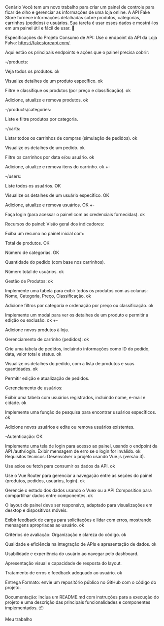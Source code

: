 Cenário
Você tem um novo trabalho para criar um painel de controle para ficar de olho e gerenciar as informações de uma loja online. A API Fake Store fornece informações detalhadas sobre produtos, categorias, carrinhos (pedidos) e usuários. Sua tarefa é usar esses dados e mostrá-los em um painel útil e fácil de usar. 🛒

Especificações do Projeto
Consumo de API:
Use o endpoint da API da Loja Falsa: https://fakestoreapi.com/.

Aqui estão os principais endpoints e ações que o painel precisa cobrir:

-/products:

Veja todos os produtos. ok

Visualize detalhes de um produto específico. ok

Filtre e classifique os produtos (por preço e classificação). ok

Adicione, atualize e remova produtos. ok

-/products/categories:

Liste e filtre produtos por categoria.

-/carts:

Listar todos os carrinhos de compras (simulação de pedidos). ok 

Visualize os detalhes de um pedido. ok 

Filtre os carrinhos por data e/ou usuário. ok

Adicione, atualize e remova itens do carrinho. ok +-

-/users:

Liste todos os usuários. OK 

Visualize os detalhes de um usuário específico. OK

Adicione, atualize e remova usuários. OK +-

Faça login (para acessar o painel com as credenciais fornecidas). ok

Recursos do painel:
Visão geral dos indicadores:

Exiba um resumo no painel inicial com:

Total de produtos. OK 

Número de categorias. OK 

Quantidade do pedido (com base nos carrinhos).

Número total de usuários. ok 

Gestão de Produtos: ok

Implemente uma tabela para exibir todos os produtos com as colunas: Nome, Categoria, Preço, Classificação. ok

Adicione filtros por categoria e ordenação por preço ou classificação. ok

Implemente um modal para ver os detalhes de um produto e permitir a edição ou exclusão. ok +-

Adicione novos produtos à loja.

Gerenciamento de carrinho (pedidos): ok

Crie uma tabela de pedidos, incluindo informações como ID do pedido, data, valor total e status. ok

Visualize os detalhes do pedido, com a lista de produtos e suas quantidades. ok

Permitir edição e atualização de pedidos.

Gerenciamento de usuários:

Exibir uma tabela com usuários registrados, incluindo nome, e-mail e cidade. ok

Implemente uma função de pesquisa para encontrar usuários específicos. ok

Adicione novos usuários e edite ou remova usuários existentes.

-Autenticação: OK

Implemente uma tela de login para acesso ao painel, usando o endpoint da API /auth/login. Exibir mensagem de erro se o login for inválido. ok
Requisitos técnicos:
Desenvolver o projeto usando Vue.js (versão 3).

Use axios ou fetch para consumir os dados da API. ok 

Use o Vue Router para gerenciar a navegação entre as seções do painel (produtos, pedidos, usuários, login). ok

Gerencie o estado dos dados usando o Vuex ou a API Composition para compartilhar dados entre componentes. ok

O layout do painel deve ser responsivo, adaptado para visualizações em desktop e dispositivos móveis.

Exibir feedback de carga para solicitações e lidar com erros, mostrando mensagens apropriadas ao usuário. ok

Critérios de avaliação:
Organização e clareza do código. ok

Qualidade e eficiência na integração de APIs e apresentação de dados. ok

Usabilidade e experiência do usuário ao navegar pelo dashboard.

Apresentação visual e capacidade de resposta do layout.

Tratamento de erros e feedback adequado ao usuário. ok

Entrega
Formato: envie um repositório público no GitHub com o código do projeto.

Documentação: Inclua um README.md com instruções para a execução do projeto e uma descrição das principais funcionalidades e componentes implementados. 📦

Meu trabalho
